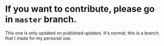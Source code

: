 # If you want to contribute, please go in `master` branch.

This one is only updated on published updates. It's normal; this is a branch that I made for my personal use.
